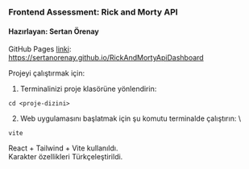### Frontend Assessment: Rick and Morty API

#### Hazırlayan: Sertan Örenay

GitHub Pages [linki](https://sertanorenay.github.io/RickAndMortyApiDashboard): \
https://sertanorenay.github.io/RickAndMortyApiDashboard

Projeyi çalıştırmak için:
1) Terminalinizi proje klasörüne yönlendirin:
    
`cd <proje-dizini>`

2) Web uygulamasını başlatmak için şu komutu terminalde çalıştırın: \

`vite`

React + Tailwind + Vite kullanıldı. \
Karakter özellikleri Türkçeleştirildi.
